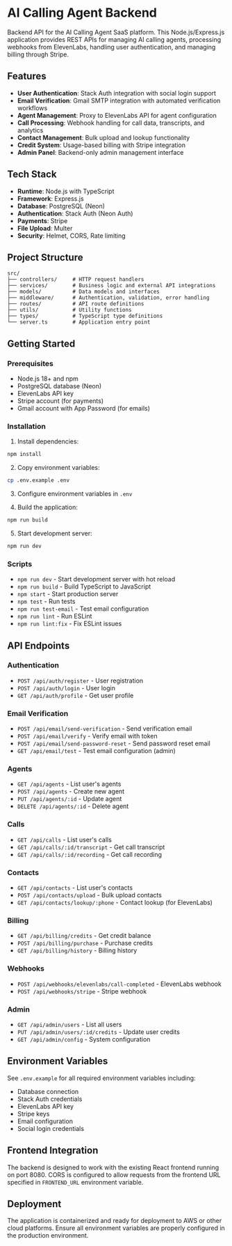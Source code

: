 # AI Calling Agent Backend

Backend API for the AI Calling Agent SaaS platform. This Node.js/Express.js application provides REST APIs for managing AI calling agents, processing webhooks from ElevenLabs, handling user authentication, and managing billing through Stripe.

## Features

- **User Authentication**: Stack Auth integration with social login support
- **Email Verification**: Gmail SMTP integration with automated verification workflows
- **Agent Management**: Proxy to ElevenLabs API for agent configuration
- **Call Processing**: Webhook handling for call data, transcripts, and analytics
- **Contact Management**: Bulk upload and lookup functionality
- **Credit System**: Usage-based billing with Stripe integration
- **Admin Panel**: Backend-only admin management interface

## Tech Stack

- **Runtime**: Node.js with TypeScript
- **Framework**: Express.js
- **Database**: PostgreSQL (Neon)
- **Authentication**: Stack Auth (Neon Auth)
- **Payments**: Stripe
- **File Upload**: Multer
- **Security**: Helmet, CORS, Rate limiting

## Project Structure

```
src/
├── controllers/     # HTTP request handlers
├── services/        # Business logic and external API integrations
├── models/          # Data models and interfaces
├── middleware/      # Authentication, validation, error handling
├── routes/          # API route definitions
├── utils/           # Utility functions
├── types/           # TypeScript type definitions
└── server.ts        # Application entry point
```

## Getting Started

### Prerequisites

- Node.js 18+ and npm
- PostgreSQL database (Neon)
- ElevenLabs API key
- Stripe account (for payments)
- Gmail account with App Password (for emails)

### Installation

1. Install dependencies:
```bash
npm install
```

2. Copy environment variables:
```bash
cp .env.example .env
```

3. Configure environment variables in `.env`

4. Build the application:
```bash
npm run build
```

5. Start development server:
```bash
npm run dev
```

### Scripts

- `npm run dev` - Start development server with hot reload
- `npm run build` - Build TypeScript to JavaScript
- `npm start` - Start production server
- `npm test` - Run tests
- `npm run test-email` - Test email configuration
- `npm run lint` - Run ESLint
- `npm run lint:fix` - Fix ESLint issues

## API Endpoints

### Authentication
- `POST /api/auth/register` - User registration
- `POST /api/auth/login` - User login
- `GET /api/auth/profile` - Get user profile

### Email Verification
- `POST /api/email/send-verification` - Send verification email
- `POST /api/email/verify` - Verify email with token
- `POST /api/email/send-password-reset` - Send password reset email
- `GET /api/email/test` - Test email configuration (admin)

### Agents
- `GET /api/agents` - List user's agents
- `POST /api/agents` - Create new agent
- `PUT /api/agents/:id` - Update agent
- `DELETE /api/agents/:id` - Delete agent

### Calls
- `GET /api/calls` - List user's calls
- `GET /api/calls/:id/transcript` - Get call transcript
- `GET /api/calls/:id/recording` - Get call recording

### Contacts
- `GET /api/contacts` - List user's contacts
- `POST /api/contacts/upload` - Bulk upload contacts
- `GET /api/contacts/lookup/:phone` - Contact lookup (for ElevenLabs)

### Billing
- `GET /api/billing/credits` - Get credit balance
- `POST /api/billing/purchase` - Purchase credits
- `GET /api/billing/history` - Billing history

### Webhooks
- `POST /api/webhooks/elevenlabs/call-completed` - ElevenLabs webhook
- `POST /api/webhooks/stripe` - Stripe webhook

### Admin
- `GET /api/admin/users` - List all users
- `PUT /api/admin/users/:id/credits` - Update user credits
- `GET /api/admin/config` - System configuration

## Environment Variables

See `.env.example` for all required environment variables including:
- Database connection
- Stack Auth credentials
- ElevenLabs API key
- Stripe keys
- Email configuration
- Social login credentials

## Frontend Integration

The backend is designed to work with the existing React frontend running on port 8080. CORS is configured to allow requests from the frontend URL specified in `FRONTEND_URL` environment variable.

## Deployment

The application is containerized and ready for deployment to AWS or other cloud platforms. Ensure all environment variables are properly configured in the production environment.